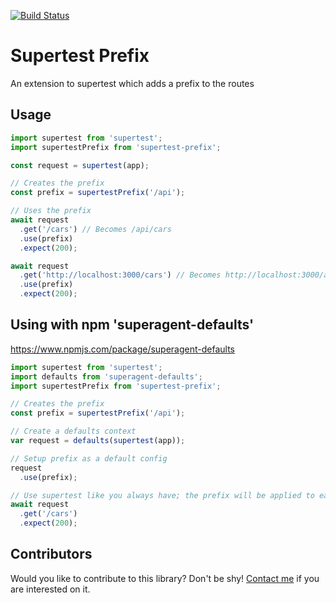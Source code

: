 [![Build Status](https://travis-ci.org/rodrigowirth/supertest-prefix.svg?branch=master)](https://travis-ci.org/rodrigowirth/supertest-prefix)

# Supertest Prefix
An extension to supertest which adds a prefix to the routes

## Usage
```javascript
import supertest from 'supertest';
import supertestPrefix from 'supertest-prefix';

const request = supertest(app);

// Creates the prefix
const prefix = supertestPrefix('/api');

// Uses the prefix
await request
  .get('/cars') // Becomes /api/cars
  .use(prefix)
  .expect(200);

await request
  .get('http://localhost:3000/cars') // Becomes http://localhost:3000/api/cars
  .use(prefix)
  .expect(200);
```

## Using with npm 'superagent-defaults'
https://www.npmjs.com/package/superagent-defaults
```javascript
import supertest from 'supertest';
import defaults from 'superagent-defaults';
import supertestPrefix from 'supertest-prefix';

// Creates the prefix
const prefix = supertestPrefix('/api');

// Create a defaults context
var request = defaults(supertest(app));

// Setup prefix as a default config
request
  .use(prefix);

// Use supertest like you always have; the prefix will be applied to each request automatically
await request
  .get('/cars')
  .expect(200);
```

## Contributors
Would you like to contribute to this library? Don't be shy! [Contact me](mailto:rodrigowirth90@gmail.com) if you are interested on it.
